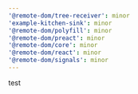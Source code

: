 ```yaml
---
'@remote-dom/tree-receiver': minor
'example-kitchen-sink': minor
'@remote-dom/polyfill': minor
'@remote-dom/preact': minor
'@remote-dom/core': minor
'@remote-dom/react': minor
'@remote-dom/signals': minor
---
```


test
